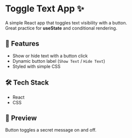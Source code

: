 # Toggle Text App ✨

A simple React app that toggles text visibility with a button.  
Great practice for **useState** and conditional rendering.

## 🚀 Features
- Show or hide text with a button click
- Dynamic button label (`Show Text` / `Hide Text`)
- Styled with simple CSS

## 🛠️ Tech Stack
- React
- CSS

## 📸 Preview
Button toggles a secret message on and off.
